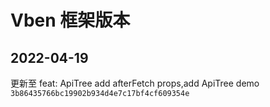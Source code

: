 # Vben 框架版本

## 2022-04-19

更新至 feat: ApiTree add afterFetch props,add ApiTree demo `3b86435766bc19902b934d4e7c17bf4cf609354e`
